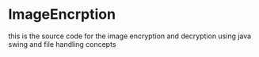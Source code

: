 # ImageEncrption
this is the source code for the image encryption and decryption using java swing and file handling concepts
